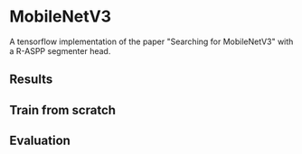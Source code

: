 # MobileNetV3

A tensorflow implementation of the paper "Searching for MobileNetV3" with a R-ASPP segmenter head.

## Results

## Train from scratch

## Evaluation